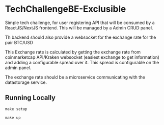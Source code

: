 # TechChallengeBE-Exclusible

Simple tech challenge, for user registering API that will be consumed by a ReactJS/NextJS frontend. This will be managed by a Admin CRUD panel.

Th backend should also provide a websocket for the exchange rate for the pair BTC/USD

This Exchange rate is calculated by getting the exchange rate from coinmarketcap API/Kraken websocket (easiest exchange to get information) and adding a configurable spread over it. This spread is configurable on the admin panel.

The exchange rate should be a microservice communicating with the datastorage service.

## Running Locally

```
make setup
```

```
make up
```